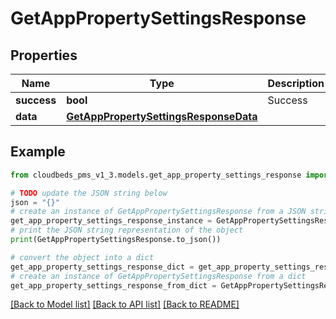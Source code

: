 # GetAppPropertySettingsResponse


## Properties

Name | Type | Description | Notes
------------ | ------------- | ------------- | -------------
**success** | **bool** | Success | [optional] 
**data** | [**GetAppPropertySettingsResponseData**](GetAppPropertySettingsResponseData.md) |  | [optional] 

## Example

```python
from cloudbeds_pms_v1_3.models.get_app_property_settings_response import GetAppPropertySettingsResponse

# TODO update the JSON string below
json = "{}"
# create an instance of GetAppPropertySettingsResponse from a JSON string
get_app_property_settings_response_instance = GetAppPropertySettingsResponse.from_json(json)
# print the JSON string representation of the object
print(GetAppPropertySettingsResponse.to_json())

# convert the object into a dict
get_app_property_settings_response_dict = get_app_property_settings_response_instance.to_dict()
# create an instance of GetAppPropertySettingsResponse from a dict
get_app_property_settings_response_from_dict = GetAppPropertySettingsResponse.from_dict(get_app_property_settings_response_dict)
```
[[Back to Model list]](../README.md#documentation-for-models) [[Back to API list]](../README.md#documentation-for-api-endpoints) [[Back to README]](../README.md)



